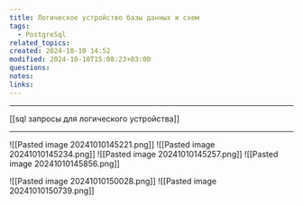 ```yaml
---
title: Логическое устройство базы данных и схем
tags:
  - PostgreSql
related_topics: 
created: 2024-10-10 14:52
modified: 2024-10-10T15:08:23+03:00
questions: 
notes: 
links: 
---
```


------
[[sql запросы для логического устройства]]


----

![[Pasted image 20241010145221.png]]
![[Pasted image 20241010145234.png]]
![[Pasted image 20241010145257.png]]
![[Pasted image 20241010145856.png]]

![[Pasted image 20241010150028.png]]
 ![[Pasted image 20241010150739.png]]
 